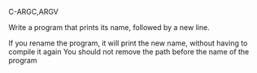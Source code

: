 C-ARGC,ARGV

Write a program that prints its name, followed by a new line.

If you rename the program, it will print the new name, without having to compile it again
You should not remove the path before the name of the program
